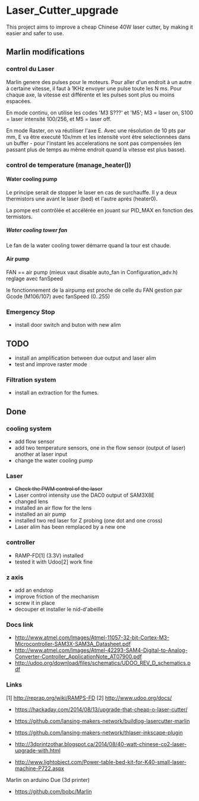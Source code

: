 # Laser_Cutter_upgrade

This project aims to improve a cheap Chinese 40W laser cutter, by making it easier and safer to use. 

## Marlin modifications

### control du Laser

Marlin genere des pulses pour le moteurs. Pour aller d'un endroit à un autre à certaine vitesse, il faut à 1KHz envoyer 
une pulse toute les N ms. Pour chaque axe, la vitesse est différente et les pulses sont plus ou moins espacées. 

En mode continu, on utilise les codes 'M3 S???' et 'M5'; M3 = laser on, S100 = laser intensité 100/256, et 
M5 = laser off.

En mode Raster, on va réutiliser l'axe E. Avec une résolution de 10 pts par mm, E va être executé 10x/mm et les 
intensité vont être selectionnées dans un buffer - pour l'instant les accelerations ne sont pas compensées 
(en passant plus de temps au même endroit quand la vitesse est plus basse).

 
### control de temperature (manage_heater())

#### Water cooling pump

Le principe serait de stopper le laser en cas de surchauffe. Il y a deux thermistors une avant le laser (bed) et 
l'autre après (heater0).

La pompe est contrôlée et accélérée en jouant sur PID_MAX en fonction des termistors. 

##### Water cooling tower fan

Le fan de la water cooling tower démarre quand la tour est chaude.
 
#### Air pump
FAN == air pump (mieux vaut disable auto_fan in Configuration_adv.h) reglage avec fanSpeed 

le fonctionnement de la airpump est proche de celle du FAN gestion par Gcode (M106/107) avec fanSpeed (0..255)


### Emergency Stop

 * install door switch and buton with new alim
  
## TODO

 * install an amplification between due output and laser alim
 * test and improve raster mode

### Filtration system

 * install an extraction for the fumes.

## Done

### cooling system

 * add flow sensor
 * add two temperature sensors, one in the flow sensor (output of laser) another at laser input
 * change the water cooling pump
 
### Laser

 * ~~Check the PWM control of the laser~~
 * Laser control intensity use the DAC0 output of SAM3X8E
 * changed lens
 * installed an air flow for the lens
 * installed an air pump
 * installed two red laser for Z probing (one dot and one cross)
 * Laser alim has been remplaced by a new one
 
### controller

 * RAMP-FD[1] (3.3V) installed
 * tested it with Udoo[2] work fine
 
### z axis

 * add an endstop
 * improve friction of the mechanism
 * screw it in place
 * decouper et installer le nid-d'abeille

### Docs link

 * http://www.atmel.com/Images/Atmel-11057-32-bit-Cortex-M3-Microcontroller-SAM3X-SAM3A_Datasheet.pdf
 * http://www.atmel.com/Images/Atmel-42293-SAM4-Digital-to-Analog-Converter-Controller_ApplicationNote_AT07900.pdf
 * http://udoo.org/download/files/schematics/UDOO_REV_D_schematics.pdf

### Links

[1] http://reprap.org/wiki/RAMPS-FD
[2] http://www.udoo.org/docs/

 * https://hackaday.com/2014/08/13/upgrade-that-cheap-o-laser-cutter/
 * https://github.com/lansing-makers-network/buildlog-lasercutter-marlin
 * https://github.com/lansing-makers-network/thlaser-inkscape-plugin

 * http://3dprintzothar.blogspot.ca/2014/08/40-watt-chinese-co2-laser-upgrade-with.html
 * http://www.lightobject.com/Power-table-bed-kit-for-K40-small-laser-machine-P722.aspx

 Marlin on arduino Due (3d printer)
 * https://github.com/bobc/Marlin
